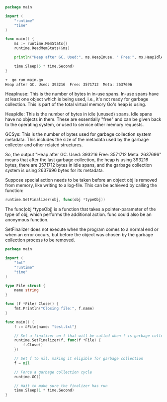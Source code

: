 
```go
package main

import (
    "runtime"
    "time"
)

func main() {
    ms := runtime.MemStats{}
    runtime.ReadMemStats(&ms)

    println("Heap after GC. Used:", ms.HeapInuse, " Free:", ms.HeapIdle, " Meta:", ms.GCSys)

    time.Sleep(5 * time.Second)
}
```

```bash
➜  go run main.go
Heap after GC. Used: 393216  Free: 3571712  Meta: 2637696
```

HeapInuse: This is the number of bytes in in-use spans. In-use spans have at least one object which is being used, i.e., it's not ready for garbage collection. This is part of the total virtual memory Go's heap is using.

HeapIdle: This is the number of bytes in idle (unused) spans. Idle spans have no objects in them. These are essentially "free" and can be given back to the operating system, or used to service other memory requests.

GCSys: This is the number of bytes used for garbage collection system metadata. This includes the size of the metadata used by the garbage collector and other related structures.

So, the output "Heap after GC. Used: 393216 Free: 3571712 Meta: 2637696" means that after the last garbage collection, the heap is using 393216 bytes, there are 3571712 bytes in idle spans, and the garbage collection system is using 2637696 bytes for its metadata.

Suppose special action needs to be taken before an object obj is removed from memory, like writing to a log-file. This can be achieved by calling the function:

```go
runtime.SetFinalizer(obj, func(obj *typeObj))
```

The func(obj *typeObj) is a function that takes a pointer-parameter of the type of obj, which performs the additional action. func could also be an anonymous function.

SetFinalizer does not execute when the program comes to a normal end or when an error occurs, but before the object was chosen by the garbage collection process to be removed.

```go
package main

import (
    "fmt"
    "runtime"
    "time"
)

type File struct {
    name string
}

func (f *File) Close() {
    fmt.Println("Closing file:", f.name)
}

func main() {
    f := &File{name: "test.txt"}

    // Set a finalizer on f that will be called when f is garbage collected
    runtime.SetFinalizer(f, func(f *File) {
        f.Close()
    })

    // Set f to nil, making it eligible for garbage collection
    f = nil

    // Force a garbage collection cycle
    runtime.GC()

    // Wait to make sure the finalizer has run
    time.Sleep(1 * time.Second)
}
```